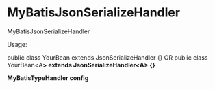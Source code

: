 # MyBatisJsonSerializeHandler
MyBatisJsonSerializeHandler

Usage:


public class YourBean<A> extends JsonSerializeHandler<A> {}
OR
public class YourBean<A<B>> extends JsonSerializeHandler<A<B>> {}



MyBatisTypeHandler config

<resultMap id="BeanMapId" type="YourPath">
        <result column="yourColumnName" property="yourPropertyName" typeHandler="YourBeanPath"/>
</resultMap>
